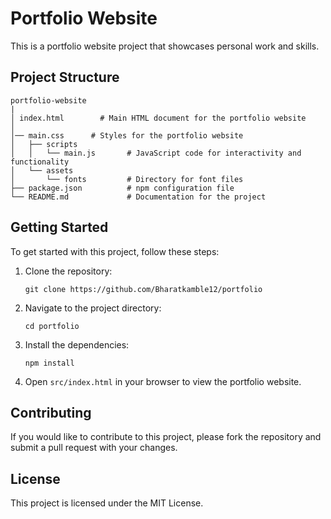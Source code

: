 # Portfolio Website

This is a portfolio website project that showcases personal work and skills. 

## Project Structure

```
portfolio-website
|
│ index.html        # Main HTML document for the portfolio website
│ 
│── main.css      # Styles for the portfolio website
│   ├── scripts
│   │   └── main.js       # JavaScript code for interactivity and functionality
│   └── assets
│       └── fonts         # Directory for font files
├── package.json          # npm configuration file
└── README.md             # Documentation for the project
```

## Getting Started

To get started with this project, follow these steps:

1. Clone the repository:
   ```
   git clone https://github.com/Bharatkamble12/portfolio
   ```

2. Navigate to the project directory:
   ```
   cd portfolio
   ```

3. Install the dependencies:
   ```
   npm install
   ```

4. Open `src/index.html` in your browser to view the portfolio website.

## Contributing

If you would like to contribute to this project, please fork the repository and submit a pull request with your changes.

## License

This project is licensed under the MIT License.
